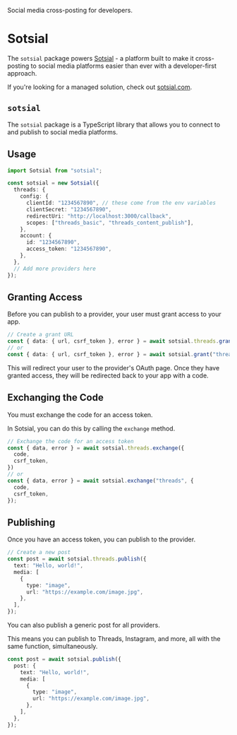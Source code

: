Social media cross-posting for developers.

# Sotsial

The `sotsial` package powers [Sotsial](https://sotsial.com) - a platform built to make it cross-posting to social media platforms easier than ever with a developer-first approach.

If you're looking for a managed solution, check out [sotsial.com](https://sotsial.com).

## `sotsial`

The `sotsial` package is a TypeScript library that allows you to connect to and publish to social media platforms.

## Usage

```ts
import Sotsial from "sotsial";

const sotsial = new Sotsial({
  threads: {
    config: {
      clientId: "1234567890", // these come from the env variables
      clientSecret: "1234567890",
      redirectUri: "http://localhost:3000/callback",
      scopes: ["threads_basic", "threads_content_publish"],
    },
    account: {
      id: "1234567890",
      access_token: "1234567890",
    },
  },
  // Add more providers here
});
```



## Granting Access

Before you can publish to a provider, your user must grant access to your app.

```ts
// Create a grant URL
const { data: { url, csrf_token }, error } = await sotsial.threads.grant();
// or
const { data: { url, csrf_token }, error } = await sotsial.grant("threads");
```

This will redirect your user to the provider's OAuth page. Once they have granted access, they will be redirected back to your app with a code.

## Exchanging the Code

You must exchange the code for an access token.

In Sotsial, you can do this by calling the `exchange` method.

```ts
// Exchange the code for an access token
const { data, error } = await sotsial.threads.exchange({
  code,
  csrf_token,
})
// or
const { data, error } = await sotsial.exchange("threads", {
  code,
  csrf_token,
});
```

## Publishing

Once you have an access token, you can publish to the provider.

```ts
// Create a new post
const post = await sotsial.threads.publish({
  text: "Hello, world!",
  media: [
    {
      type: "image",
      url: "https://example.com/image.jpg",
    },
  ],
});
```

You can also publish a generic post for all providers.

This means you can publish to Threads, Instagram, and more, all with the same function, simultaneously.

```ts
const post = await sotsial.publish({
  post: {
    text: "Hello, world!",
    media: [
      {
        type: "image",
        url: "https://example.com/image.jpg",
      },
    ],
  },
});
```
